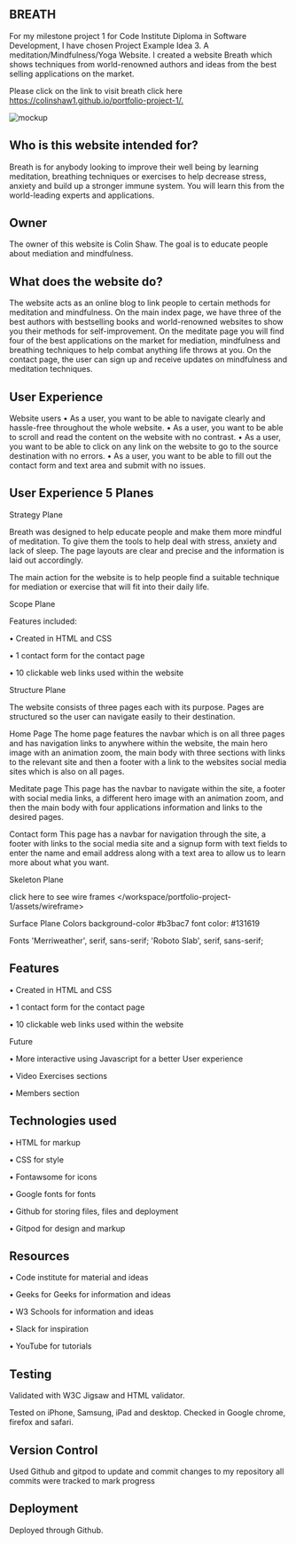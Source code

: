 

BREATH
--
For my milestone project 1 for Code Institute Diploma in Software Development, I have chosen Project Example Idea 3. A meditation/Mindfulness/Yoga Website. I created a website Breath which shows techniques from world-renowned authors and ideas from the best selling applications on the market.

Please click on the link to visit breath click here <https://colinshaw1.github.io/portfolio-project-1/.>

![mockup](https://user-images.githubusercontent.com/56481190/151623053-4c2ed9cc-3df4-447d-9879-b77eefd6cd39.png)


Who is this website intended for?
--
Breath is for anybody looking to improve their well being by learning meditation, breathing techniques or exercises to help decrease stress, anxiety and build up a stronger immune system. You will learn this from the world-leading experts and applications. 

Owner
--

The owner of this website is Colin Shaw. The goal is to educate people about mediation and mindfulness. 

What does the website do?
--

The website acts as an online blog to link people to certain methods for meditation and mindfulness. On the main index page, we have three of the best authors with bestselling books and world-renowned websites to show you their methods for self-improvement. On the meditate page you will find four of the best applications on the market for mediation, mindfulness and breathing techniques to help combat anything life throws at you. On the contact page, the user can sign up and receive updates on mindfulness and meditation techniques. 

User Experience
--

Website users 
•	As a user, you want to be able to navigate clearly and hassle-free throughout the whole website. 
•	As a user, you want to be able to scroll and read the content on the website with no contrast.
•	As a user, you want to be able to click on any link on the website to go to the source destination with no errors. 
•	As a user, you want to be able to fill out the contact form and text area and submit with no issues. 



User Experience 5 Planes
--

Strategy Plane

Breath was designed to help educate people and make them more mindful of meditation. To give them the tools to help deal with stress, anxiety and lack of sleep. The page layouts are clear and precise and the information is laid out accordingly. 

The main action for the website is to help people find a suitable technique for mediation or exercise that will fit into their daily life.

Scope Plane

Features included:

•	Created in HTML and CSS

•	1 contact form for the contact page

•	10 clickable web links used within the website


Structure Plane

The website consists of three pages each with its purpose. Pages are structured so the user can navigate easily to their destination. 

Home Page 
The home page features the navbar which is on all three pages and has navigation links to anywhere within the website, the main hero image with an animation zoom, the main body with three sections with links to the relevant site and then a footer with a link to the websites social media sites which is also on all pages.

Meditate page
This page has the navbar to navigate within the site, a footer with social media links, a different hero image with an animation zoom, and then the main body with four applications information and links to the desired pages.

Contact form
This page has a navbar for navigation through the site, a footer with links to the social media site and a signup form with text fields to enter the name and email address along with a text area to allow us to learn more about what you want. 

Skeleton Plane

click here to see wire frames </workspace/portfolio-project-1/assets/wireframe>

Surface Plane
Colors
 background-color #b3bac7
 font color: #131619
 
 Fonts
 'Merriweather', serif, sans-serif;
 'Roboto Slab', serif, sans-serif;
 
Features
--

•	Created in HTML and CSS

•	1 contact form for the contact page

•	10 clickable web links used within the website

Future

•  More interactive using Javascript for a better User experience

•  Video Exercises sections

•  Members section


Technologies used
--

• HTML for markup

• CSS for style

• Fontawsome for icons

• Google fonts for fonts

• Github for storing files, files and deployment 

• Gitpod for design and markup


Resources
--

• Code institute for material and ideas

• Geeks for Geeks for information and ideas 
 
• W3 Schools for information and ideas

• Slack for inspiration

• YouTube for tutorials

Testing
--

Validated with W3C Jigsaw and HTML validator. 

Tested on iPhone, Samsung, iPad and desktop. Checked in Google chrome, firefox and safari.

Version Control
--

Used Github and gitpod to update and commit changes to my repository all commits were tracked to mark progress

Deployment
--

Deployed through Github.
